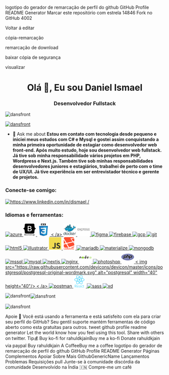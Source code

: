 logotipo do gerador de remarcação de perfil do github
GitHub Profile README Generator
Marcar este repositório com estrela
14846
Fork no GitHub
4002

Voltar á editar

cópia-remarcação

remarcação de download

baixar cópia de segurança

visualizar
<h1 align="center">Olá 👋, Eu sou Daniel Ismael</h1>
<h3 align="center">Desenvolvedor Fullstack</h3>

<p align="left"> <img src="https:// komarev.com/ghpvc/?username=dansfront&label=Profile%20views&color=0e75b6&style=flat" alt="dansfront" /> </p>

<p align="left"> <a href="https://github.com /ryo-ma/github-profile-trophy"><img src="https://github-profile-trophy.vercel.app/?username=dansfront" alt="dansfront" /></a> </p >

- 💬 Ask me about **Estou em contato com tecnologia desde pequeno e iniciei meus estudos com C# e Mysql e gostei assim conquistando a minha primeira oportunidade de estagiar como desenvolvedor web front-end. Após muito estudo, hoje sou desenvolvedor web fullstack. Já tive sob minha responsabilidade vários projetos em PHP, Wordpress e Next.js. Também tive sob minhas responsabilidades desenvolvedores juniores e estagiários, trabalhei de perto com o time de UX/UI. Já tive experiência em ser entrevistador técnico e gerente de projetos.**

<h3 align="left">Conecte-se comigo:</h3>
<p align="left">
<a href="https://linkedin.com/in/https://www.linkedin.com/in/dismael/" target="blank"><img align="center" src="https:// raw.githubusercontent.com/rahuldkjain/github-profile-readme-generator/master/src/images/icons/Social/linked-in-alt.svg" alt="https://www.linkedin.com/in/dismael /" height="30" width="40" /></a>
</p>

<h3 align="left">Idiomas e ferramentas:</h3>
<p align="left"> <a href="https://azure.microsoft.com/en-in/" target="_blank" rel="noreferrer"> <img src="https://www. vectorlogo.zone/logos/microsoft_azure/microsoft_azure-icon.svg" alt="azure" width="40" height="40"/> </a> <a href="https://getbootstrap.com" target= "_blank" rel="noreferrer"> <img src="https://raw.githubusercontent.com/devicons/devicon/master/icons/bootstrap/bootstrap-plain-wordmark.svg" alt="bootstrap" width=" 40" height="40"/> </a> <a href="https://www.w3schools.com/css/" target="_blank" rel="noreferrer"> <img src="https://raw.githubusercontent.com/devicons/devicon/master/icons/css3/css3-original-wordmark.svg" alt="css3" width="40" height="40"/> < /a> <a href="https://www.docker.com/" target="_blank" rel="noreferrer"> <img src="https://raw.githubusercontent.com/devicons/devicon/master /icons/docker/docker-original-wordmark.svg" alt="docker" width="40" height="40"/> </a> <a href="https://expressjs.com" target=" _blank" rel="noreferrer"> <img src="https://raw.githubusercontent.com/devicons/devicon/master/icons/express/express-original-wordmark.svg" alt="express" width="40 "height="40"/> </a> <a href="https://www.figma.com/" target="_blank" rel="noreferrer"> <img src="https://www.vectorlogo .zone/logos/figma/figma-icon.svg" alt="figma" width="40" height="40"/> </a> <a href="https://firebase.google.com/" target="_blank" rel="noreferrer"> <img src="https://www.vectorlogo.zone/logos/firebase/firebase-icon.svg" alt="firebase" width="40" height="40 "/> </a> <a href="https://cloud.google.com" target="_blank" rel="noreferrer"> <img src="https://www.vectorlogo.zone/logos/google_cloud/google_cloud-icon.svg" alt="gcp" width="40" height="40"/> </a> <a href="https://git-scm.com/" target ="_blank" rel="noreferrer"> <img src="https://www.vectorlogo.zone/logos/git-scm/git-scm-icon.svg" alt="git" width="40" altura ="40"/> </a> <a href="https://www.w3.org/html/" target="_blank" rel="noreferrer"> <img src="https://raw. githubusercontent.com/devicons/devicon/master/icons/html5/html5-original-wordmark.svg" alt="html5" width="40" height="40"/> </a> <a href="https: //www.adobe.com/in/products/illustrator.html" target="_blank" rel="noreferrer"> <img src="https://www.vectorlogo.zone/logos/adobe_illustrator/adobe_illustrator-icon.svg" alt="illustrator " width="40" height="40"/> </a> <a href="https://developer.mozilla.org/en-US/docs/Web/JavaScript" target="_blank" rel=" noreferrer"> <img src="https://raw.githubusercontent.com/devicons/devicon/master/icons/javascript/javascript-original.svg" alt="javascript" width="40" height="40"/ > </a> <a href="https://laravel.com/" target="_blank" rel="noreferrer"> <img src="https://raw.githubusercontent.com/devicons/devicon/master/icons/laravel/laravel-plain-wordmark.svg" alt="laravel" width="40" height="40"/> </a> <a href="https: //mariadb.org/" target="_blank" rel="noreferrer"> <img src="https://www.vectorlogo.zone/logos/mariadb/mariadb-icon.svg" alt="mariadb" width= "40" height="40"/> </a> <a href="https://materializecss.com/" target="_blank" rel="noreferrer"> <img src="https://raw. githubusercontent.com/prplx/svg-logos/5585531d45d294869c4eaab4d7cf2e9c167710a9/svg/materialize.svg" alt="materialize" width="40" height="40"/> </a><a href="https://www.mongodb.com/" target="_blank" rel="noreferrer"> <img src="https://raw.githubusercontent.com/devicons/devicon/master/icons/ mongodb/mongodb-original-wordmark.svg" alt="mongodb" width="40" height="40"/> </a> <a href="https://www.microsoft.com/en-us/ sql-server" target="_blank" rel="noreferrer"> <img src="https://www.svgrepo.com/show/303229/microsoft-sql-server-logo.svg" alt="mssql" largura ="40" height="40"/> </a> <a href="https://www.mysql.com/" target="_blank" rel="noreferrer"> <img src="https:/ /raw.githubusercontent.com/devicons/devicon/master/icons/mysql/mysql-original-wordmark.svg" alt="mysql" width="40" height="40"/> </a> <a href="https:// nextjs.org/" target="_blank" rel="noreferrer"> <img src="https://cdn.worldvectorlogo.com/logos/nextjs-2.svg" alt="nextjs" width="40" altura ="40"/> </a> <a href="https://www.nginx.com" target="_blank" rel="noreferrer"> <img src="https://raw.githubusercontent.com /devicons/devicon/master/icons/nginx/nginx-original.svg" alt="nginx" width="40" height="40"/> </a> <a href="https://nodejs.org "target="_blank" rel="noreferrer"> <img src="https://raw.githubusercontent.com/devicons/devicon/master/icons/nodejs/nodejs-original-wordmark.svg" alt="nodejs" largura ="40" height="40"/> </a> <a href="https://www.photoshop.com/en" target="_blank" rel="noreferrer"> <img src="https: //raw.githubusercontent.com/devicons/devicon/master/icons/photoshop/photoshop-line.svg" alt="photoshop" width="40" height="40"/> </a> <a href=" https://www.php.net" target="_blank" rel="noreferrer"> <img src="https://raw.githubusercontent.com/devicons/devicon/master/icons/php/php-original.svg" alt="php" width="40" height="40"/> </a> <a href="https://www.postgresql.org" target="_blank" rel="noreferrer"> < img src="https://raw.githubusercontent.com/devicons/devicon/master/icons/postgresql/postgresql-original-wordmark.svg" alt="postgresql" width="40" height="40"/> < /a> <a href="https://postman.com" target="_blank" rel="noreferrer"> <img src="https://www.vectorlogo.zone/logos/getpostman/getpostman-icon. svg" alt="postman" width="40" height="40"/> </a> <a href="https://reactjs.org/" target="_blank"rel="noreferrer"> <img src="https://raw.githubusercontent.com/devicons/devicon/master/icons/react/react-original-wordmark.svg" alt="react" width="40" height ="40"/> </a> <a href="https://sass-lang.com" target="_blank" rel="noreferrer"> <img src="https://raw.githubusercontent.com /devicons/devicon/master/icons/sass/sass-original.svg" alt="sass" width="40" height="40"/> </a> <a href="https://www.adobe .com/products/xd.html" target="_blank" rel="noreferrer"> <img src="https://cdn.worldvectorlogo.com/logos/adobe-xd.svg" alt="xd" width= "40" altura="40"/> </a> </p>

<p><img align="left" src="https://github-readme-stats.vercel.app/api/top-langs?username=dansfront&show_icons=true&locale=en&layout=compact" alt="dansfront" /> </p>

<p> <img align="center" src="https://github-readme-stats.vercel.app/api?username=dansfront&show_icons=true&locale=en" alt="dansfront" /> </p>

<p><img align="center" src="https://github-readme-streak-stats.herokuapp.com/?user=dansfront&" alt="dansfront" /></p>

Apoie  🙏
Você está usando a ferramenta e está satisfeito com ela para criar seu perfil do GitHub?
Seu gentil suporte mantém ferramentas de código aberto como esta gratuitas para outros.
tweet github profile readme generator
Let the world know how you feel using this tool. Share with others on twitter.
Tip💰
Buy ko-fi for rahuldkjainBuy me a ko-fi
Donate rahuldkjain via paypal
Buy rahuldkjain A CoffeeBuy me a coffee
logotipo do gerador de remarcação de perfil do github
GitHub Profile README Generator
Páginas
Complementos
Apoiar
Sobre
Mais
GithubGenericName
Lançamentos
Problemas
Requisições pull
Junte-se à comunidade
discórdia da comunidade
Desenvolvido na Índia 🇮🇳
Compre-me um café
